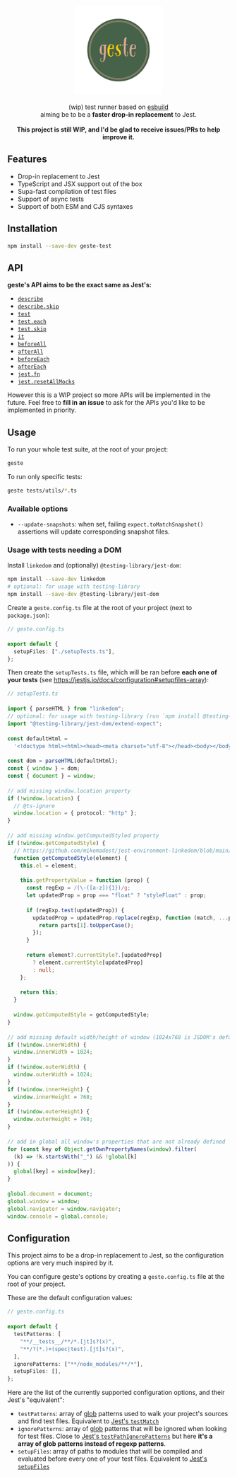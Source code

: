 <div align="center">
  <img src="shots/geste-2-es.png" alt="geste" height="200" />
</div>

<br>

<div align="center">
  (wip) test runner based on <a href="https://esbuild.github.io">esbuild</a><br> aiming be to be a <b>faster drop-in replacement</b> to Jest.<br><br>
  <b>This project is still WIP, and I'd be glad to receive issues/PRs to help improve it.</b>
</div>

## Features

- Drop-in replacement to Jest
- TypeScript and JSX support out of the box
- Supa-fast compilation of test files
- Support of async tests
- Support of both ESM and CJS syntaxes

## Installation

```bash
npm install --save-dev geste-test
```

## API

**geste's API aims to be the exact same as Jest's:**

- [`describe`](https://jestjs.io/docs/api#describename-fn)
- [`describe.skip`](https://jestjs.io/docs/api#describeskipname-fn)
- [`test`](https://jestjs.io/docs/api#testname-fn-timeout)
- [`test.each`](https://jestjs.io/docs/api#testeachtablename-fn-timeout)
- [`test.skip`](https://jestjs.io/docs/api#testskipname-fn)
- [`it`](https://jestjs.io/docs/api#testname-fn-timeout)
- [`beforeAll`](https://jestjs.io/docs/api#beforeallfn-timeout)
- [`afterAll`](https://jestjs.io/docs/api#afterallfn-timeout)
- [`beforeEach`](https://jestjs.io/docs/api#beforeeachfn-timeout)
- [`afterEach`](https://jestjs.io/docs/api#aftereachfn-timeout)
- [`jest.fn`](https://jestjs.io/docs/jest-object#jestfnimplementation)
- [`jest.resetAllMocks`](https://jestjs.io/docs/jest-object#jestresetallmocks)

However this is a WIP project so more APIs will be implemented in the future. Feel free to **fill in an issue** to ask for the APIs you'd like to be implemented in priority.

## Usage

To run your whole test suite, at the root of your project:

```bash
geste
```

To run only specific tests:

```bash
geste tests/utils/*.ts
```

### Available options

- `--update-snapshots`: when set, failing `expect.toMatchSnapshot()` assertions will update corresponding snapshot files.

### Usage with tests needing a DOM

Install `linkedom` and (optionally) `@testing-library/jest-dom`:

```bash
npm install --save-dev linkedom
# optional: for usage with testing-library
npm install --save-dev @testing-library/jest-dom
```

Create a `geste.config.ts` file at the root of your project (next to `package.json`):

```ts
// geste.config.ts

export default {
  setupFiles: ["./setupTests.ts"],
};
```

Then create the `setupTests.ts` file, which will be ran before **each one of your tests** (see https://jestjs.io/docs/configuration#setupfiles-array):

```ts
// setupTests.ts

import { parseHTML } from "linkedom";
// optional: for usage with testing-library (run `npm install @testing-library/jest-dom`)
import "@testing-library/jest-dom/extend-expect";

const defaultHtml =
  '<!doctype html><html><head><meta charset="utf-8"></head><body></body></html>';

const dom = parseHTML(defaultHtml);
const { window } = dom;
const { document } = window;

// add missing window.location property
if (!window.location) {
  // @ts-ignore
  window.location = { protocol: "http" };
}

// add missing window.getComputedStyled property
if (!window.getComputedStyle) {
  // https://github.com/mikemadest/jest-environment-linkedom/blob/main/src/get-computed-style-polyfill.js
  function getComputedStyle(element) {
    this.el = element;

    this.getPropertyValue = function (prop) {
      const regExp = /(\-([a-z]){1})/g;
      let updatedProp = prop === "float" ? "styleFloat" : prop;

      if (regExp.test(updatedProp)) {
        updatedProp = updatedProp.replace(regExp, function (match, ...parts) {
          return parts[1].toUpperCase();
        });
      }

      return element?.currentStyle?.[updatedProp]
        ? element.currentStyle[updatedProp]
        : null;
    };

    return this;
  }

  window.getComputedStyle = getComputedStyle;
}

// add missing default width/height of window (1024x768 is JSDOM's default)
if (!window.innerWidth) {
  window.innerWidth = 1024;
}
if (!window.outerWidth) {
  window.outerWidth = 1024;
}
if (!window.innerHeight) {
  window.innerHeight = 768;
}
if (!window.outerHeight) {
  window.outerHeight = 768;
}

// add in global all window's properties that are not already defined
for (const key of Object.getOwnPropertyNames(window).filter(
  (k) => !k.startsWith("_") && !global[k]
)) {
  global[key] = window[key];
}

global.document = document;
global.window = window;
global.navigator = window.navigator;
window.console = global.console;
```

## Configuration

This project aims to be a drop-in replacement to Jest, so the configuration options are very much inspired by it.

You can configure geste's options by creating a `geste.config.ts` file at the root of your project.

These are the default configuration values:

```ts
// geste.config.ts

export default {
  testPatterns: [
    "**/__tests__/**/*.[jt]s?(x)",
    "**/?(*.)+(spec|test).[jt]s?(x)",
  ],
  ignorePatterns: ["**/node_modules/**/*"],
  setupFiles: [],
};
```

Here are the list of the currently supported configuration options, and their Jest's "equivalent":

- `testPatterns`: array of [glob](https://github.com/isaacs/node-glob) patterns used to walk your project's sources and find test files. Equivalent to [Jest's `testMatch`](https://jestjs.io/docs/configuration#testmatch-arraystring)
- `ignorePatterns`: array of [glob](https://github.com/isaacs/node-glob) patterns that will be ignored when looking for test files. Close to [Jest's `testPathIgnorePatterns`](https://jestjs.io/docs/configuration#testpathignorepatterns-arraystring) but here **it's a array of glob patterns instead of regexp patterns**.
- `setupFiles`: array of paths to modules that will be compiled and evaluated before every one of your test files. Equivalent to [Jest's `setupFiles`](https://jestjs.io/docs/configuration#setupfiles-array)
